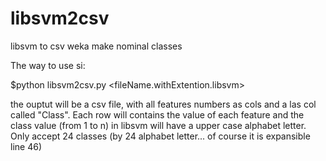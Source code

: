
# libsvm2csv
libsvm to csv weka make nominal classes

The way to use si:

$python libsvm2csv.py <fileName.withExtention.libsvm>

the ouptut will be a csv file, with all features numbers as cols and a las col called "Class".
Each row will contains the value of each feature and the class value (from 1 to n) in libsvm will have a upper case alphabet letter.
Only accept 24 classes (by 24 alphabet letter... of course it is expansible line 46)
